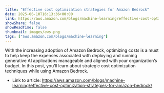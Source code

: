 ```yaml
---
title: "Effective cost optimization strategies for Amazon Bedrock"
date: 2025-06-10T16:13:36+00:00
link: https://aws.amazon.com/blogs/machine-learning/effective-cost-optimization-strategies-for-amazon-bedrock/
showShare: false
showReadTime: false
thumbnail: images/aws.png
tags: ["aws.amazon.com/blogs/machine-learning"]
---
```

With the increasing adoption of Amazon Bedrock, optimizing costs is a must to help keep the expenses associated with deploying and running generative AI applications manageable and aligned with your organization’s budget. In this post, you’ll learn about strategic cost optimization techniques while using Amazon Bedrock.

- Link to article: https://aws.amazon.com/blogs/machine-learning/effective-cost-optimization-strategies-for-amazon-bedrock/
